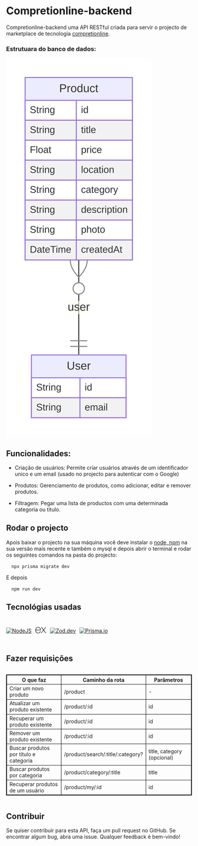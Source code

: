 # Compretionline-backend

Compretionline-backend uma API RESTful criada para servir o projecto de marketplace de tecnologia [compretionline](https://github.com/carlosmatateumateus/compretionline). 
### Estrutuara do banco de dados:

![](screens/prisma-erd.svg)

## Funcionalidades:

- Criação de usuários: Permite criar usuários através de um identificador unico e um email (usado no projecto para autenticar com o Google)

- Produtos: Gerenciamento de produtos, como adicionar, editar e remover produtos.

- Filtragem: Pegar uma lista de productos com uma determinada categoria ou titulo.

## Rodar o projecto

Apois baixar o projecto na sua máquina você deve instalar o <a href="https://nodejs.org/en/">node, npm</a> na sua versão mais recente e também o mysql e depois
abrir o terminal e rodar os seguintes comandos na pasta do projecto:

```
  npx prisma migrate dev
```

<p>E depois</p>

```
  npm run dev
```

## Tecnológias usadas

<br>

<div style="display: flex;gap:10px;align-items:center;">
  <a href="https://nodejs.org/en/" target="_blank" rel="noreferrer"><img src="https://raw.githubusercontent.com/danielcranney/readme-generator/main/public/icons/skills/nodejs-colored.svg" width="30" height="30" alt="NodeJS" /></a>
  <a href="https://expressjs.com/" target="_blank" rel="noreferrer"><img src="https://raw.githubusercontent.com/devicons/devicon/master/icons/express/express-original.svg" width="30" height="30" alt="Express Js" /></a>
  <a href="https://zod.dev/" target="_blank" rel="noreferrer"><img src="https://zod.dev/logo.svg" width="30" height="30" alt="Zod.dev" /></a>
  <a href="https://prisma.io/" target="_blank" rel="noreferrer"><img src="https://www.freelogovectors.net/wp-content/uploads/2022/01/prisma_logo-freelogovectors.net_.png" width="28" height="28" alt="Prisma.io" /></a>
</div>

<br />

## Fazer requisições

<div style="overflow-x:auto;">
  <table style="width:100%;border: 1px solid black;border-collapse: collapse;">
    <tr>
      <th style="border: 1px solid black;text-align:center;">O que faz</th>
      <th style="border: 1px solid black;text-align:center;">Caminho da rota</th>
      <th style="border: 1px solid black;text-align:center;">Parâmetros</th>
    </tr>
    <tr>
      <td style="border: 1px solid black;">Criar um novo produto</td>
      <td style="border: 1px solid black;">/product</td>
      <td style="border: 1px solid black;">-</td>
    </tr>
    <tr>
      <td style="border: 1px solid black;">Atualizar um produto existente</td>
      <td style="border: 1px solid black;">/product/:id</td>
      <td style="border: 1px solid black;">id</td>
    </tr>
    <tr>
      <td style="border: 1px solid black;">Recuperar um produto existente</td>
      <td style="border: 1px solid black;">/product/:id</td>
      <td style="border: 1px solid black;">id</td>
    </tr>
    <tr>
      <td style="border: 1px solid black;">Remover um produto existente</td>
      <td style="border: 1px solid black;">/product/:id</td>
      <td style="border: 1px solid black;">id</td>
    </tr>
    <tr>
      <td style="border: 1px solid black;">Buscar produtos por título e categoria</td>
      <td style="border: 1px solid black;">/product/search/:title/:category?</td>
      <td style="border: 1px solid black;">title, category (opcional)</td>
    </tr>
    <tr>
      <td style="border: 1px solid black;">Buscar produtos por categoria</td>
      <td style="border: 1px solid black;">/product/category/:title</td>
      <td style="border: 1px solid black;">title</td>
    </tr>
    <tr>
      <td style="border: 1px solid black;">Recuperar produtos de um usuário</td>
      <td style="border: 1px solid black;">/product/my/:id</td>
      <td style="border: 1px solid black;">id</td>
    </tr>
  </table>
</div>

## Contribuir

Se quiser contribuir para esta API, faça um pull request no GitHub. Se encontrar algum bug, abra uma issue. Qualquer feedback é bem-vindo!